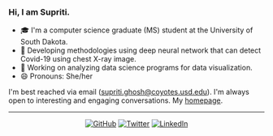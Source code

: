 ### Hi, I am Supriti.

- 🎓 I'm a computer science graduate (MS) student at the University of South Dakota.
- 🔭 Developing methodologies using deep neural network that can detect Covid-19 using chest X-ray image.
- 🌱 Working on analyzing data science programs for data visualization.
- 😄 Pronouns: She/her

I'm best reached via email (supriti.ghosh@coyotes.usd.edu). I'm always open to interesting and engaging conversations. My [homepage](https://supritighosh.github.io/).

---
<p align="center">
	<a href="https://github.com/supritighosh"><img src="https://img.shields.io/badge/GitHub--_.svg?style=social&logo=GitHub" alt="GitHub"></a>
                            <a href="https://twitter.com/supritiiiii"><img src="https://img.shields.io/badge/Twitter--_.svg?style=social&logo=Twitter" alt="Twitter"></a>
                            <a href="https://www.linkedin.com/in/supritighosh/"><img src="https://img.shields.io/badge/LinkedIn--_.svg?style=social&logo=linkedin" alt="LinkedIn"></a>
</p>
